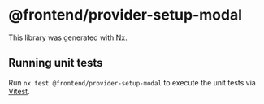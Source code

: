 # @frontend/provider-setup-modal

This library was generated with [Nx](https://nx.dev).

## Running unit tests

Run `nx test @frontend/provider-setup-modal` to execute the unit tests via [Vitest](https://vitest.dev/).
